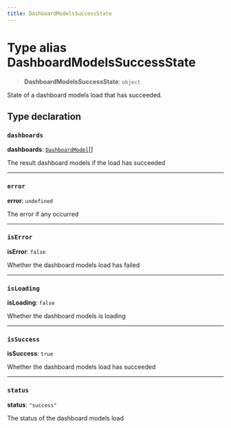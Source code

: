 ```yaml
---
title: DashboardModelsSuccessState
---
```


# Type alias DashboardModelsSuccessState

> **DashboardModelsSuccessState**: `object`

State of a dashboard models load that has succeeded.

## Type declaration

### `dashboards`

**dashboards**: [`DashboardModel`](../fusion-embed/class.DashboardModel.md)[]

The result dashboard models if the load has succeeded

***

### `error`

**error**: `undefined`

The error if any occurred

***

### `isError`

**isError**: `false`

Whether the dashboard models load has failed

***

### `isLoading`

**isLoading**: `false`

Whether the dashboard models is loading

***

### `isSuccess`

**isSuccess**: `true`

Whether the dashboard models load has succeeded

***

### `status`

**status**: `"success"`

The status of the dashboard models load
